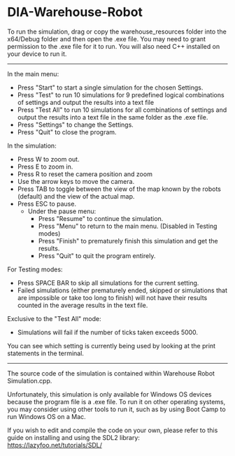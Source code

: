 # DIA-Warehouse-Robot

To run the simulation, drag or copy the warehouse_resources folder into the x64/Debug folder and then open the .exe file. You may need to grant permission to the .exe file for it to run. You will also need C++ installed on your device to run it.

------------------------------------------------------------------------------------

In the main menu:
- Press "Start" to start a single simulation for the chosen Settings.
- Press "Test" to run 10 simulations for 9 predefined logical combinations of settings and output the results into a text file
- Press "Test All" to run 10 simulations for all combinations of settings and output the results into a text file in the same folder as the .exe file.
- Press "Settings" to change the Settings.
- Press "Quit" to close the program.

In the simulation:
- Press W to zoom out.
- Press E to zoom in.
- Press R to reset the camera position and zoom
- Use the arrow keys to move the camera.
- Press TAB to toggle between the view of the map known by the robots (default) and the view of the actual map.
- Press ESC to pause.
	- Under the pause menu:
		- Press "Resume" to continue the simulation.
		- Press "Menu" to return to the main menu. (Disabled in Testing modes)
		- Press "Finish" to prematurely finish this simulation and get the results.
		- Press "Quit" to quit the program entirely.

For Testing modes:
- Press SPACE BAR to skip all simulations for the current setting.
- Failed simulations (either prematurely ended, skipped or simulations that are impossible or take too long to finish) will not have their results counted in the average results in the text file.

Exclusive to the "Test All" mode:
- Simulations will fail if the number of ticks taken exceeds 5000.

You can see which setting is currently being used by looking at the print statements in the terminal.

------------------------------------------------------------------------------------

The source code of the simulation is contained within Warehouse Robot Simulation.cpp.

Unfortunately, this simulation is only available for Windows OS devices because the program file is a .exe file. To run it on other operating systems, you may consider using other tools to run it, such as by using Boot Camp to run Windows OS on a Mac.

If you wish to edit and compile the code on your own, please refer to this guide on installing and using the SDL2 library: https://lazyfoo.net/tutorials/SDL/